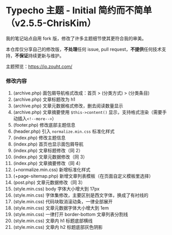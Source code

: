 # Typecho 主题 - Initial 简约而不简单（v2.5.5-ChrisKim）

我的笔记站点自用 fork 版，修改了许多主题细节使其更符合我的审美。

本仓库仅分享自己的修改版，**不处理**任何 issue, pull request，**不提供**任何技术支持，**不保证**持续更新与维护。

主题预览：https://io.zouht.com/

### 修改内容

1. (archive.php) 面包屑导航格式改成：首页 > (分类方式) > (分类条目)
2. (archive.php) 文章标题改为 h1
3. (archive.php) 文章元数据格式修改，删去阅读数量显示
4. (archive.php) 文章摘要使用 `$this->content()` 显示，支持格式渲染（需要手动插入`<!--more-->`）
5. (footer.php) 修改底部主题信息
6. (header.php) 引入 `normalize.min.css` 标准化样式
7. (index.php) 修改主题信息
8. (index.php) 首页也显示面包屑导航
9. (index.php) 文章标题修改（同 2）
10. (index.php) 文章元数据修改（同 3）
11. (index.php) 文章摘要修改（同 4）
12. (+normalize.min.css) 新增标准化样式
13. (+page-sitemap.php) 新增文章列表模板（在页面自定义模板里选择）
14. (post.php) 文章元数据修改（同 3）
15. (style.min.css) body 字体大小增大到 17px
16. (style.min.css) 字体集修改，主要区别是西文字体，换成了有衬线的
17. (style.min.css) 代码块取消滚动条，一律全部展开
18. (style.min.css) 文章元数据字体大小增大到 1em
19. (style.min.css) 一律打开 border-bottom 文章列表分割线
20. (style.min.css) 文章内 h1 标题底部横线
21. (style.min.css) 文章内 h2 标题底部灰色阴影

